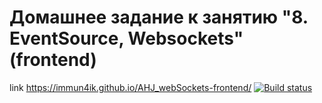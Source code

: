 # Домашнее задание к занятию "8. EventSource, Websockets" (frontend)
link https://immun4ik.github.io/AHJ_webSockets-frontend/
[![Build status](https://ci.appveyor.com/api/projects/status/ryvlvok62ra50ch5?svg=true)](https://ci.appveyor.com/project/immun4ik/ahj-websockets-frontend)


